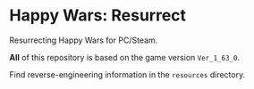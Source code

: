 # Happy Wars: Resurrect
Resurrecting Happy Wars for PC/Steam.

**All** of this repository is based on the game version `Ver_1_63_0`.

Find reverse-engineering information in the `resources` directory.